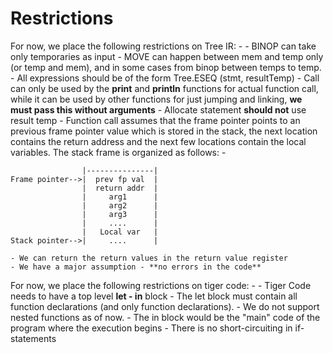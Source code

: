 # Restrictions

For now, we place the following restrictions on Tree IR: -
    - BINOP can take only temporaries as input
    - MOVE can happen between mem and temp only (or temp and mem), and
    in some cases from binop between temps to temp.
    - All expressions should be of the form Tree.ESEQ (stmt, resultTemp)
    - Call can only be used by the **print** and **println** functions
    for actual function call, while it can be used by other functions
    for just jumping and linking, **we must pass this without arguments**
    - Allocate statement **should not** use result temp
    - Function call assumes that the frame pointer points to an previous
    frame pointer value which is stored in the stack, the next location
    contains the return address and the next few locations contain the local
    variables. The stack frame is organized as follows: -

                    |---------------|
    Frame pointer-->|  prev fp val  | 
                    |  return addr  | 
                    |     arg1      |
                    |     arg2      |
                    |     arg3      |
                    |     ....      |
                    |   Local var   |
    Stack pointer-->|     ....      |
    
    - We can return the return values in the return value register
    - We have a major assumption - **no errors in the code**

For now, we place the following restrictions on tiger code: -
    - Tiger Code needs to have a top level **let - in** block
    - The let block must contain all function declarations (and only function
    declarations).
    - We do not support nested functions as of now.
    - The in block would be the "main" code of the program where the execution begins
    - There is no short-circuiting in if-statements
